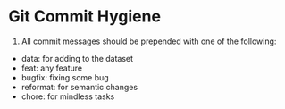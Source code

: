 # Git Commit Hygiene

1. All commit messages should be prepended with one of the following:
  - data: for adding to the dataset
  - feat: any feature
  - bugfix: fixing some bug
  - reformat: for semantic changes
  - chore: for mindless tasks